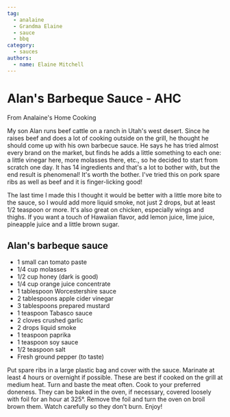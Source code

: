 ```yaml
---
tag:
  - analaine
  - Grandma Elaine
  - sauce
  - bbq
category:
  - sauces
authors:
  - name: Elaine Mitchell
---
```


# Alan's Barbeque Sauce - AHC
From Analaine's Home Cooking

My son Alan runs beef cattle on a ranch in Utah's west desert.
Since he raises beef and does a lot of cooking outside on the grill, he thought he should come up
with his own barbecue sauce. He says he has tried almost every brand on the market, but finds
he adds a little something to each one: a little vinegar here, more molasses there, etc., so he
decided to start from scratch one day. It has 14 ingredients and that's a lot to bother with, but the
end result is phenomenal! It's worth the bother. I've tried this on pork spare ribs as well as beef
and it is finger-licking good!

The last time I made this I thought it would be better with a little more bite to the sauce, so I
would add more liquid smoke, not just 2 drops, but at least 1/2 teaspoon or more. It's also great
on chicken, especially wings and thighs. If you want a touch of Hawaiian flavor, add lemon
juice, lime juice, pineapple juice and a little brown sugar.

## Alan's barbeque sauce
* 1 small can tomato paste
* 1/4 cup molasses
* 1/2 cup honey (dark is good)
* 1/4 cup orange juice concentrate
* 1 tablespoon Worcestershire sauce
* 2 tablespoons apple cider vinegar
* 3 tablespoons prepared mustard
* 1 teaspoon Tabasco sauce
* 2 cloves crushed garlic
* 2 drops liquid smoke
* 1 teaspoon paprika
* 1 teaspoon soy sauce
* 1/2 teaspoon salt
* Fresh ground pepper (to taste)

Put spare ribs in a large plastic bag and cover with the sauce. Marinate at least 4 hours or
overnight if possible. These are best if cooked on the grill at medium heat. Turn and baste the
meat often. Cook to your preferred doneness. They can be baked in the oven, if necessary,
covered loosely with foil for an hour at 325°. Remove the foil and turn the oven on broil brown
them. Watch carefully so they don't burn. Enjoy!
